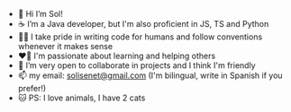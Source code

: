 - 👋 Hi I’m Sol!
- ☕ I’m a Java developer, but I'm also proficient in JS, TS and Python
- 👷‍♀️ I take pride in writing code for humans and follow conventions whenever it makes sense
- ❤️‍🔥 I'm passionate about learning and helping others
- 💞️ I’m very open to collaborate in projects and I think I'm friendly
- 📫 my email: solisenet@gmail.com (I'm bilingual, write in Spanish if you prefer!)
- 🐱 PS: I love animals, I have 2 cats

<!---
🐈
^ Here's the second cat
    🤫don't tell🤫
--->
